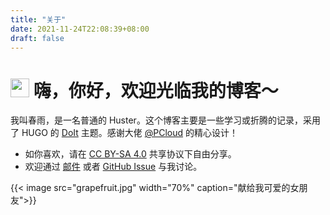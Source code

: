 ```yaml
---
title: "关于"
date: 2021-11-24T22:08:39+08:00
draft: false
---
```



<h1> <img src="https://emojis.slackmojis.com/emojis/images/1613285697/12806/meow_attention.png?1613285697" width="30" />  嗨，你好，欢迎光临我的博客～</h1>

我叫春雨，是一名普通的 Huster。这个博客主要是一些学习或折腾的记录，采用了 HUGO 的 [DoIt](https://hugodoit.pages.dev) 主题。感谢大佬 [@PCloud](https://github.com/HEIGE-PCloud) 的精心设计！

- 如你喜欢，请在 [CC BY-SA 4.0](https://creativecommons.org/licenses/by-sa/4.0/) 共享协议下自由分享。
- 欢迎通过 [邮件](mailto:chunyu2018@foxmail.com) 或者 [GitHub Issue](https://github.com/iChunyu/iChunyu.github.io/issues/new) 与我讨论。


{{< image src="grapefruit.jpg" width="70%" caption="献给我可爱的女朋友">}}